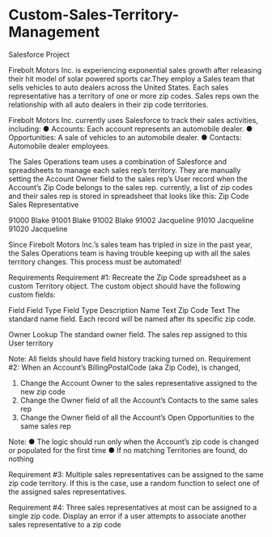 # Custom-Sales-Territory-Management
Salesforce Project 


Firebolt Motors Inc. is experiencing exponential sales growth after releasing their hit model of
solar powered sports car.They employ a Sales team that sells vehicles to auto dealers across the United States.
Each sales representative has a territory of one or more zip codes. Sales reps own the relationship
with all auto dealers in their zip code territories.

Firebolt Motors Inc. currently uses Salesforce to track their sales activities, including:
● Accounts: Each account represents an automobile dealer.
● Opportunities: A sale of vehicles to an automobile dealer.
● Contacts: Automobile dealer employees.

The Sales Operations team uses a combination of Salesforce and spreadsheets to manage
each sales rep’s territory. They are manually setting the Account Owner field to the sales rep’s
User record when the Account’s Zip Code belongs to the sales rep. currently, a list of zip codes
and their sales rep is stored in spreadsheet that looks like this:
Zip Code Sales Representative

91000    Blake
91001    Blake
91002    Blake
91002    Jacqueline
91010    Jacqueline
91020    Jacqueline

Since Firebolt Motors Inc.’s sales team has tripled in size in the past year, the Sales Operations
team is having trouble keeping up with all the sales territory changes. This process must be
automated!


Requirements
Requirement #1: Recreate the Zip Code spreadsheet as a custom Territory object. The custom
object should have the following custom fields:

Field        Field Type         Field Type Description
Name         Text               Zip Code Text The standard name field. Each record will be named after its specific zip code.



Owner Lookup                   The standard owner field. The sales rep assigned to this
User                                territory


Note: All fields should have field history tracking turned on.
Requirement #2: When an Account’s BillingPostalCode (aka Zip Code), is changed,
1. Change the Account Owner to the sales representative assigned to the new zip code
2. Change the Owner field of all the Account’s Contacts to the same sales rep
3. Change the Owner field of all the Account’s Open Opportunities to the same sales rep

Note:
● The logic should run only when the Account’s zip code is changed or populated for the
first time
● If no matching Territories are found, do nothing


Requirement #3: Multiple sales representatives can be assigned to the same zip code territory.
If this is the case, use a random function to select one of the assigned sales representatives.


Requirement #4: Three sales representatives at most can be assigned to a single zip code.
Display an error if a user attempts to associate another sales representative to a zip code
